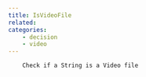 ```yaml
---
title: IsVideoFile
related:
categories:
    - decision
    - video
---
```



		Check if a String is a Video file
		